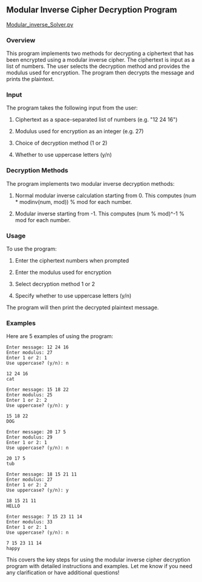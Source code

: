 ## Modular Inverse Cipher Decryption Program
[Modular_inverse_Solver.py](https://github.com/MolCoteH/Crypto/blob/main/Modular_inverse_Solver.py)
### Overview

This program implements two methods for decrypting a ciphertext that has been encrypted using a modular inverse cipher. The ciphertext is input as a list of numbers. The user selects the decryption method and provides the modulus used for encryption. The program then decrypts the message and prints the plaintext.

### Input

The program takes the following input from the user:

1. Ciphertext as a space-separated list of numbers (e.g. "12 24 16")

2. Modulus used for encryption as an integer (e.g. 27) 

3. Choice of decryption method (1 or 2)

4. Whether to use uppercase letters (y/n)

### Decryption Methods 

The program implements two modular inverse decryption methods:

1. Normal modular inverse calculation starting from 0. This computes (num * modinv(num, mod)) % mod for each number.

2. Modular inverse starting from -1. This computes (num % mod)^-1 % mod for each number. 

### Usage

To use the program:

1. Enter the ciphertext numbers when prompted

2. Enter the modulus used for encryption 

3. Select decryption method 1 or 2

4. Specify whether to use uppercase letters (y/n)

The program will then print the decrypted plaintext message.

### Examples

Here are 5 examples of using the program:

```
Enter message: 12 24 16
Enter modulus: 27
Enter 1 or 2: 1
Use uppercase? (y/n): n

12 24 16 
cat
```

```
Enter message: 15 18 22
Enter modulus: 25  
Enter 1 or 2: 2
Use uppercase? (y/n): y

15 18 22 
DOG
```

```
Enter message: 20 17 5
Enter modulus: 29
Enter 1 or 2: 1 
Use uppercase? (y/n): n

20 17 5
tub
```

```
Enter message: 18 15 21 11
Enter modulus: 27
Enter 1 or 2: 2
Use uppercase? (y/n): y

18 15 21 11
HELLO
```

```
Enter message: 7 15 23 11 14 
Enter modulus: 33
Enter 1 or 2: 1
Use uppercase? (y/n): n

7 15 23 11 14
happy
```

This covers the key steps for using the modular inverse cipher decryption program with detailed instructions and examples. Let me know if you need any clarification or have additional questions!
